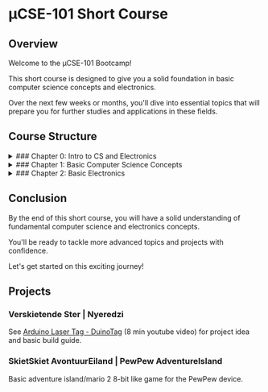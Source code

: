 # µCSE-101 Short Course

## Overview
Welcome to the µCSE-101 Bootcamp! 

This short course is designed to give you a solid foundation in basic computer science concepts and electronics. 

Over the next few weeks or months, you'll dive into essential topics that will prepare you for further studies and applications in these fields.

## Course Structure

<details>
  <summary>### Chapter 0: Intro to CS and Electronics</summary>
  <ul>
    <li><b>A Story about the Origin of Maths</b>
      <ul>
        <li>How counting/math started (set theory)</li>
        <li>Number systems (binary, octal, decimal, hexadecimal)</li>
        <li>Bytes and Nibbles with Big and Little Endian's</li>
      </ul>
    </li>
    <li><b>RGB LED Project using Arduino/C++</b>
      <ul>
        <li>AC/DC, Silicon, Resistors, and Diodes</li>
        <li>Red, Blue, Green LEDs, 24 and 32 Bit Numbers using Arduino and C++</li>
      </ul>
    </li>
  </ul>
</details>

<details>
  <summary>### Chapter 1: Basic Computer Science Concepts</summary>
  <ul>
    <li><b>Introduction to Programming</b>
      <ul>
        <li>Variables and Data Types</li>
        <li>Control Structures (if statements, loops)</li>
        <li>Functions and Procedures</li>
      </ul>
    </li>
    <li><b>Algorithms</b>
      <ul>
        <li>Basic Sorting and Searching Algorithms</li>
        <li>Complexity Analysis (Big O Notation)</li>
        <li>Recursion and Iterative Algorithms</li>
      </ul>
    </li>
    <li><b>Data Structures</b>
      <ul>
        <li>Arrays and Linked Lists</li>
        <li>Stacks and Queues</li>
        <li>Trees and Graphs</li>
      </ul>
    </li>
  </ul>
</details>

<details>
  <summary>### Chapter 2: Basic Electronics</summary>
  <ul>
    <li><b>Understanding Electronic Components</b>
      <ul>
        <li>Resistors, Capacitors, and Inductors</li>
        <li>Diodes and Transistors</li>
        <li>Integrated Circuits</li>
      </ul>
    </li>
    <li><b>Circuits and Ohm's Law</b>
      <ul>
        <li>Series and Parallel Circuits</li>
        <li>Voltage, Current, and Resistance</li>
        <li>Using Ohm's Law in Circuit Analysis</li>
      </ul>
    </li>
    <li><b>Simple Projects</b>
      <ul>
        <li>Building a Basic LED Circuit</li>
        <li>Designing a Simple Amplifier</li>
        <li>Creating a Basic Power Supply</li>
      </ul>
    </li>
  </ul>
</details>

## Conclusion
By the end of this short course, you will have a solid understanding of fundamental computer science and electronics concepts. 

You'll be ready to tackle more advanced topics and projects with confidence. 

Let's get started on this exciting journey!

## Projects

### Verskietende Ster | Nyeredzi

See [Arduino Laser Tag - DuinoTag](https://www.youtube.com/watch?v=hSL3l_HHAc8) (8 min youtube video) for project idea and basic build guide.

### SkietSkiet AvontuurEiland | PewPew AdventureIsland

Basic adventure island/mario 2 8-bit like game for the PewPew device.